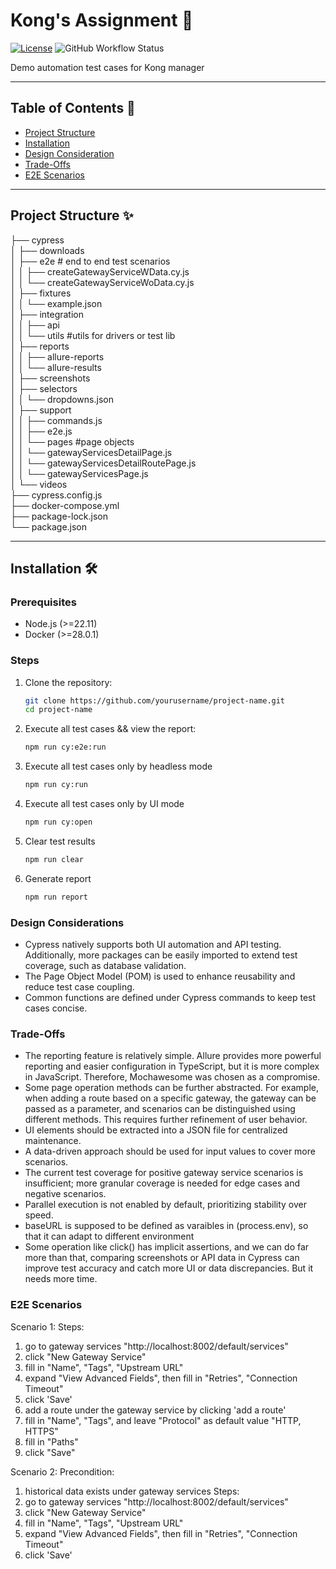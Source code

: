 # Kong's Assignment 🚀

[![License](https://img.shields.io/badge/license-MIT-blue.svg)](LICENSE)
![GitHub Workflow Status](https://img.shields.io/github/actions/workflow/status/yimzhu/kong_assignment/cypress.yml?branch=main&label=CI&logo=github)

Demo automation test cases for Kong manager

---

## Table of Contents 📖

- [Project Structure](#project-structure)
- [Installation](#Installation)
- [Design Consideration](#Design-Consideration)
- [Trade-Offs](#Trade-Offs)
- [E2E Scenarios](#E2E-Scenarios)

---

## Project Structure ✨

├── cypress <br>
│   ├── downloads<br>
│   ├── e2e                                     # end to end test scenarios<br>
│   │   ├── createGatewayServiceWData.cy.js<br>
│   │   └── createGatewayServiceWoData.cy.js<br>
│   ├── fixtures<br>
│   │   └── example.json<br>
│   ├── integration<br>
│   │   ├── api<br>
│   │   └── utils	                             #utils for drivers or test lib<br>
│   ├── reports<br>
│   │   ├── allure-reports<br>
│   │   └── allure-results<br>
│   ├── screenshots<br>
│   ├── selectors<br>
│   │   └── dropdowns.json<br>
│   ├── support<br>
│   │   ├── commands.js<br>
│   │   ├── e2e.js<br>
│   │   └── pages	                              #page objects<br>
│   │         └── gatewayServicesDetailPage.js<br>
│   │         └── gatewayServicesDetailRoutePage.js<br>
│   │         └── gatewayServicesPage.js<br>
│   └── videos<br>
├── cypress.config.js<br>
├── docker-compose.yml<br>
├── package-lock.json<br>
└── package.json<br>

---

## Installation 🛠️

### Prerequisites

- Node.js (>=22.11)
- Docker (>=28.0.1)

### Steps

1. Clone the repository:

   ```bash
   git clone https://github.com/yourusername/project-name.git
   cd project-name
   ```

2. Execute all test cases && view the report:

   ```bash
   npm run cy:e2e:run
   ```

3. Execute all test cases only by headless mode

   ```bash
   npm run cy:run
   ```

4. Execute all test cases only by UI mode

   ```bash
   npm run cy:open
   ```

5. Clear test results

   ```bash
   npm run clear
   ```

6. Generate report

   ```bash
   npm run report
   ```

### **Design Considerations**

- Cypress natively supports both UI automation and API testing. Additionally, more packages can be easily imported to extend test coverage, such as database validation.
- The Page Object Model (POM) is used to enhance reusability and reduce test case coupling.
- Common functions are defined under Cypress commands to keep test cases concise.

### **Trade-Offs**

- The reporting feature is relatively simple. Allure provides more powerful reporting and easier configuration in TypeScript, but it is more complex in JavaScript. Therefore, Mochawesome was chosen as a compromise.
- Some page operation methods can be further abstracted. For example, when adding a route based on a specific gateway, the gateway can be passed as a parameter, and scenarios can be distinguished using different methods. This requires further refinement of user behavior.
- UI elements should be extracted into a JSON file for centralized maintenance.
- A data-driven approach should be used for input values to cover more scenarios.
- The current test coverage for positive gateway service scenarios is insufficient; more granular coverage is needed for edge cases and negative scenarios.
- Parallel execution is not enabled by default, prioritizing stability over speed.
- baseURL is supposed to be defined as varaibles in (process.env), so that it can adapt to different environment
- Some operation like click() has implicit assertions, and we can do far more than that, comparing screenshots or API data in Cypress can improve test accuracy and catch more UI or data discrepancies. But it needs more time. 

### **E2E Scenarios**
Scenario 1:
Steps:
1. go to gateway services "http://localhost:8002/default/services"
2. click "New Gateway Service"
3. fill in "Name", "Tags", "Upstream URL"
4. expand "View Advanced Fields", then fill in "Retries", "Connection Timeout"
5. click 'Save'
6. add a route under the gateway service by clicking 'add a route'
7. fill in "Name", "Tags", and leave "Protocol" as default value "HTTP, HTTPS"
8. fill in "Paths"
9. click "Save"

Scenario 2:
Precondition:
1. historical data exists under gateway services
Steps:
1. go to gateway services "http://localhost:8002/default/services"
2. click "New Gateway Service"
3. fill in "Name", "Tags", "Upstream URL"
4. expand "View Advanced Fields", then fill in "Retries", "Connection Timeout"
5. click 'Save'
